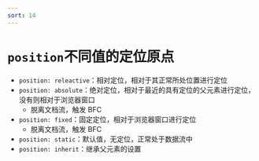```yaml
---
sort: 14
---
```


# `position`不同值的定位原点

- `position: releactive`：相对定位，相对于其正常所处位置进行定位
- `position: absolute`：绝对定位，相对于最近的具有定位的父元素进行定位，没有则相对于浏览器窗口
  - 脱离文档流，触发 BFC
- `position: fixed`：固定定位，相对于浏览器窗口进行定位
  - 脱离文档流，触发 BFC
- `position: static`：默认值，无定位，正常处于数据流中
- `position: inherit`：继承父元素的设置
